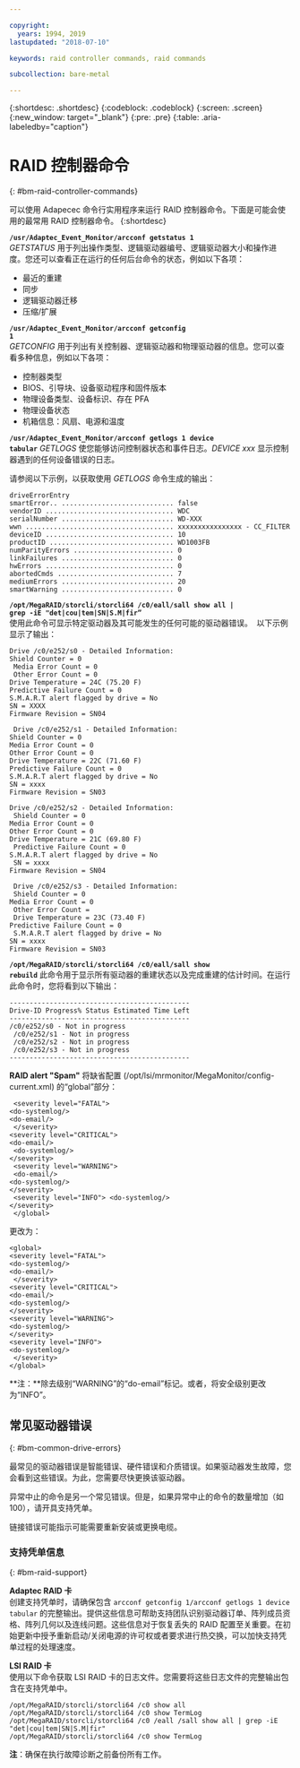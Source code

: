 ```yaml
---

copyright:
  years: 1994, 2019
lastupdated: "2018-07-10"

keywords: raid controller commands, raid commands

subcollection: bare-metal

---
```


{:shortdesc: .shortdesc}
{:codeblock: .codeblock}
{:screen: .screen}
{:new_window: target="_blank"}
{:pre: .pre}
{:table: .aria-labeledby="caption"}

# RAID 控制器命令
{: #bm-raid-controller-commands}

可以使用 Adapecec 命令行实用程序来运行 RAID 控制器命令。下面是可能会使用的最常用 RAID 控制器命令。
{:shortdesc}

<code><b>/usr/Adaptec_Event_Monitor/arcconf getstatus 1</b></code> <br>
_GETSTATUS_ 用于列出操作类型、逻辑驱动器编号、逻辑驱动器大小和操作进度。您还可以查看正在运行的任何后台命令的状态，例如以下各项：
<ul>
  <li> 最近的重建
  <li> 同步
  <li> 逻辑驱动器迁移
  <li> 压缩/扩展
</ul>

<code><b>/usr/Adaptec_Event_Monitor/arcconf getconfig 1</b></code><br>
_GETCONFIG_ 用于列出有关控制器、逻辑驱动器和物理驱动器的信息。您可以查看多种信息，例如以下各项：
<ul>
  <li> 控制器类型
  <li> BIOS、引导块、设备驱动程序和固件版本 
  <li> 物理设备类型、设备标识、存在 PFA 
  <li> 物理设备状态 
  <li> 机箱信息：风扇、电源和温度
  </ul>

<code><b>/usr/Adaptec_Event_Monitor/arcconf getlogs 1 device tabular</code></b>
_GETLOGS_ 使您能够访问控制器状态和事件日志。_DEVICE xxx_ 显示控制器遇到的任何设备错误的日志。

请参阅以下示例，以获取使用 _GETLOGS_ 命令生成的输出：
```
driveErrorEntry
smartError.. ............................ false 
vendorID ................................ WDC
serialNumber ............................ WD-XXX
wwn ..................................... xxxxxxxxxxxxxxxx - CC_FILTER
deviceID ................................ 10
productID ............................... WD1003FB
numParityErrors ......................... 0
linkFailures ............................ 0
hwErrors ................................ 0
abortedCmds ............................. 7
mediumErrors ............................ 20
smartWarning ............................ 0
```

<code><b>/opt/MegaRAID/storcli/storcli64 /c0/eall/sall show all | grep -iE "det|cou|tem|SN|S.M|fir” </code></b><br>
使用此命令可显示特定驱动器及其可能发生的任何可能的驱动器错误。 
以下示例显示了输出：
```
Drive /c0/e252/s0 - Detailed Information: 
Shield Counter = 0
 Media Error Count = 0
 Other Error Count = 0 
Drive Temperature = 24C (75.20 F) 
Predictive Failure Count = 0 
S.M.A.R.T alert flagged by drive = No 
SN = XXXX 
Firmware Revision = SN04

 Drive /c0/e252/s1 - Detailed Information: 
Shield Counter = 0 
Media Error Count = 0 
Other Error Count = 0 
Drive Temperature = 22C (71.60 F) 
Predictive Failure Count = 0 
S.M.A.R.T alert flagged by drive = No 
SN = xxxx 
Firmware Revision = SN03 

Drive /c0/e252/s2 - Detailed Information:
 Shield Counter = 0 
Media Error Count = 0 
Other Error Count = 0 
Drive Temperature = 21C (69.80 F)
 Predictive Failure Count = 0 
S.M.A.R.T alert flagged by drive = No
 SN = xxxx 
Firmware Revision = SN04

 Drive /c0/e252/s3 - Detailed Information:
 Shield Counter = 0 
Media Error Count = 0
 Other Error Count =
 Drive Temperature = 23C (73.40 F) 
Predictive Failure Count = 0
 S.M.A.R.T alert flagged by drive = No 
SN = xxxx
Firmware Revision = SN03  
```

<!--<code><b>/opt/MegaRAID/storcli/storcli64 /c0 show all | less </code></b>-->
<!--You use this command to view RAID health, size, name, and other important information.-->

<code><b>/opt/MegaRAID/storcli/storcli64 /c0/eall/sall show rebuild</code></b>
此命令用于显示所有驱动器的重建状态以及完成重建的估计时间。在运行此命令时，您将看到以下输出：
```
---------------------------------------------
Drive-ID Progress% Status Estimated Time Left 
---------------------------------------------
/c0/e252/s0 - Not in progress
 /c0/e252/s1 - Not in progress
 /c0/e252/s2 - Not in progress
 /c0/e252/s3 - Not in progress
--------------------------------------------- 
```

<b>RAID alert "Spam"</b>
将缺省配置 (/opt/lsi/mrmonitor/MegaMonitor/config-current.xml) 的“global”部分： 
```<global>
 <severity level="FATAL"> 
<do-systemlog/> 
<do-email/>
 </severity>
<severity level="CRITICAL"> 
<do-email/>
 <do-systemlog/> 
</severity>
 <severity level="WARNING">
 <do-email/> 
<do-systemlog/> 
</severity>
 <severity level="INFO"> <do-systemlog/>
</severity>
 </global> 
```
更改为： 
```
<global> 
<severity level="FATAL"> 
<do-systemlog/> 
<do-email/>
 </severity> 
<severity level="CRITICAL"> 
<do-email/> 
<do-systemlog/> 
</severity> 
<severity level="WARNING"> 
<do-systemlog/> 
</severity> 
<severity level="INFO">
<do-systemlog/>
 </severity> 
</global> 
```
**注：**除去级别“WARNING”的“do-email”标记。或者，将安全级别更改为“INFO”。

## 常见驱动器错误
{: #bm-common-drive-errors}

最常见的驱动器错误是智能错误、硬件错误和介质错误。如果驱动器发生故障，您会看到这些错误。为此，您需要尽快更换该驱动器。

异常中止的命令是另一个常见错误。但是，如果异常中止的命令的数量增加（如 100），请开具支持凭单。  

链接错误可能指示可能需要重新安装或更换电缆。

### 支持凭单信息
{: #bm-raid-support}

**Adaptec RAID 卡** <br>
创建支持凭单时，请确保包含 `arcconf getconfig 1/arcconf getlogs 1 device tabular` 的完整输出。提供这些信息可帮助支持团队识别驱动器订单、阵列成员资格、阵列几何以及连线问题。这些信息对于恢复丢失的 RAID 配置至关重要。在初始更新中授予重新启动/关闭电源的许可权或者要求进行热交换，可以加快支持凭单过程的处理速度。 

**LSI RAID 卡** <br>
使用以下命令获取 LSI RAID 卡的日志文件。您需要将这些日志文件的完整输出包含在支持凭单中。
```
/opt/MegaRAID/storcli/storcli64 /c0 show all
/opt/MegaRAID/storcli/storcli64 /c0 show TermLog
/opt/MegaRAID/storcli/storcli64 /c0 /eall /sall show all | grep -iE "det|cou|tem|SN|S.M|fir"
/opt/MegaRAID/storcli/storcli64 /c0 show TermLog
```

**注**：确保在执行故障诊断之前备份所有工作。
